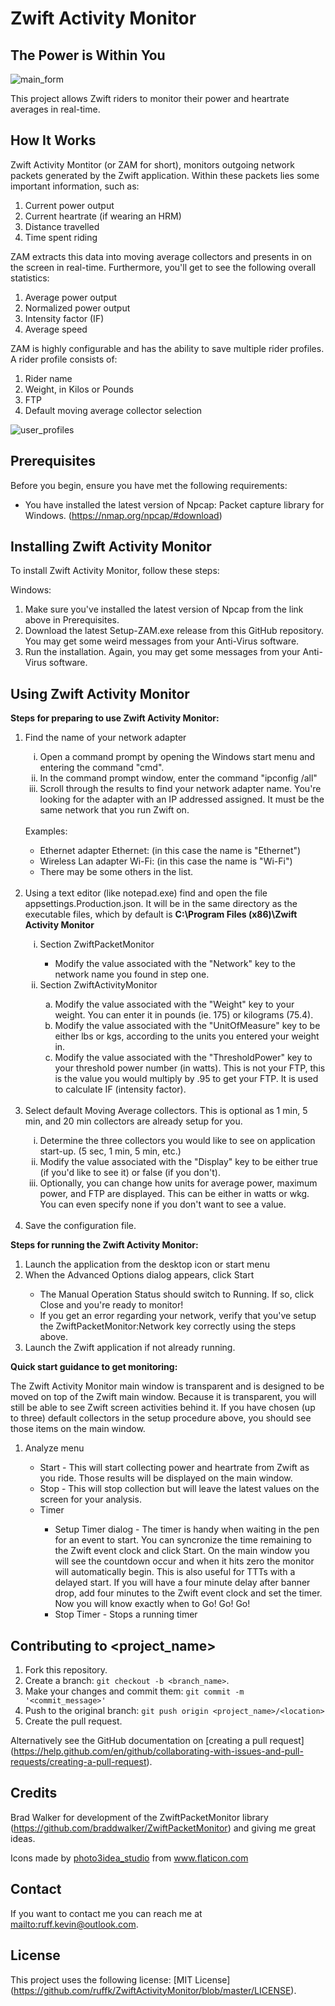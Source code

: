 Zwift Activity Monitor
======================

## The Power is Within You

![main_form](https://github.com/ruffk/ZwiftActivityMonitor/raw/master/ZwiftActivityMonitor/images/MainForm.png)

This project allows Zwift riders to monitor their power and heartrate averages in real-time.

## How It Works

Zwift Activity Montitor (or ZAM for short), monitors outgoing network packets generated by the Zwift application.
Within these packets lies some important information, such as:

<ol>
	<li>Current power output</li>
	<li>Current heartrate (if wearing an HRM)</li>
	<li>Distance travelled</li>
	<li>Time spent riding</li>
</ol>

ZAM extracts this data into moving average collectors and presents in on the screen in real-time.
Furthermore, you'll get to see the following overall statistics:

<ol>
	<li>Average power output</li>
	<li>Normalized power output</li>
	<li>Intensity factor (IF)</li>
	<li>Average speed</li>
</ol>

ZAM is highly configurable and has the ability to save multiple rider profiles. A rider profile consists of: 

<ol>
	<li>Rider name</li>
	<li>Weight, in Kilos or Pounds</li>
	<li>FTP</li>
	<li>Default moving average collector selection</li>
</ol>

![user_profiles](https://github.com/ruffk/ZwiftActivityMonitor/raw/master/ZwiftActivityMonitor/images/UserProfiles.png)

## Prerequisites

Before you begin, ensure you have met the following requirements:
* You have installed the latest version of Npcap: Packet capture library for Windows. (https://nmap.org/npcap/#download)

## Installing Zwift Activity Monitor

To install Zwift Activity Monitor, follow these steps:

Windows:

<ol>
	<li>Make sure you've installed the latest version of Npcap from the link above in Prerequisites.</li>
	<li>Download the latest Setup-ZAM.exe release from this GitHub repository.  You may get some weird messages from your Anti-Virus software.</li>
	<li>Run the installation.  Again, you may get some messages from your Anti-Virus software.</li>
</ol>

## Using Zwift Activity Monitor

<p><b>Steps for preparing to use Zwift Activity Monitor:</b></p>

<ol>
    <li>Find the name of your network adapter</li>
    <ol type="i">
        <li>Open a command prompt by opening the Windows start menu and entering the command "cmd".</li> 
        <li>In the command prompt window, enter the command "ipconfig /all"</li>
        <li>Scroll through the results to find your network adapter name.  You're looking for the adapter with an IP addressed assigned.  It must be the same network that you run Zwift on.</li>
    </ol>
    <br>Examples:
    <ul>
        <li>Ethernet adapter Ethernet: (in this case the name is "Ethernet")</li>
        <li>Wireless Lan adapter Wi-Fi: (in this case the name is "Wi-Fi")</li>
        <li>There may be some others in the list.</li>
    </ul><br>
    <li>Using a text editor (like notepad.exe) find and open the file appsettings.Production.json.  It will be in the same directory as the executable files,
	which by default is <b>C:\Program Files (x86)\Zwift Activity Monitor</b></li>
	<ol type="i">
    	<li>Section ZwiftPacketMonitor</li>
    	<ul>
        	<li>Modify the value associated with the "Network" key to the network name you found in step one.</li>
    	</ul>
    	<li>Section ZwiftActivityMonitor</li>
    	<ol type="a">
        <li>Modify the value associated with the "Weight" key to your weight.  You can enter it in pounds (ie. 175) or kilograms (75.4).</li>
        <li>Modify the value associated with the "UnitOfMeasure" key to be either lbs or kgs, according to the units you entered your weight in.</li>
        <li>Modify the value associated with the "ThresholdPower" key to your threshold power number (in watts).  This is not your FTP, this is the value you would multiply by .95 to get your FTP.  It is used to calculate IF (intensity factor).</li>
        </ol>
    </ol><br>
	<li>Select default Moving Average collectors.  This is optional as 1 min, 5 min, and 20 min collectors are already setup for you.</li>
    <ol type="i">
    	<li>Determine the three collectors you would like to see on application start-up. (5 sec, 1 min, 5 min, etc.)</li>
    	<li>Modify the value associated with the "Display" key to be either true (if you'd like to see it) or false (if you don't).</li>
    	<li>Optionally, you can change how units for average power, maximum power, and FTP are displayed.  This can be either in watts or wkg.  You can even specify none if you don't want to see a value.</li>
    </ol><br>
<li>Save the configuration file.</li>
</ol>

<p><b>Steps for running the Zwift Activity Monitor:</b></p>

<ol>
	<li>Launch the application from the desktop icon or start menu</li>
	<li>When the Advanced Options dialog appears, click Start</li>
	<ul>
		<li>The Manual Operation Status should switch to Running.  If so, click Close and you're ready to monitor!</li>
		<li>If you get an error regarding your network, verify that you've setup the ZwiftPacketMonitor:Network key correctly using the steps above. </li>
	</ul>
	<li>Launch the Zwift application if not already running.</li>
</ol>

<p><b>Quick start guidance to get monitoring:</b></p>

<p>
	The Zwift Activity Monitor main window is transparent and is designed to be moved on top of the Zwift main window.
	Because it is transparent, you will still be able to see Zwift screen activities behind it.  If you have chosen (up to three)
	default collectors in the setup procedure above, you should see those items on the main window.
</p>

<ol>
	<li>Analyze menu</li>
	<ul>
		<li>Start - This will start collecting power and heartrate from Zwift as you ride.  Those results will be displayed on the main window.</li>
		<li>Stop - This will stop collection but will leave the latest values on the screen for your analysis.</li>
		<li>Timer</li>
		<ul type="i">
			<li>Setup Timer dialog - The timer is handy when waiting in the pen for an event to start.  You can syncronize the time remaining to the Zwift
			event clock and click Start.  On the main window you will see the countdown occur and when it hits zero the monitor will automatically begin.
			This is also useful for TTTs with a delayed start.  If you will have a four minute delay after banner drop, add four minutes to the Zwift event clock
			and set the timer.  Now you will know exactly when to Go! Go! Go!</li>
			<li>Stop Timer - Stops a running timer</li>
		</ul>
	</ul>
</ol>

## Contributing to <project_name>

1. Fork this repository.
2. Create a branch: `git checkout -b <branch_name>`.
3. Make your changes and commit them: `git commit -m '<commit_message>'`
4. Push to the original branch: `git push origin <project_name>/<location>`
5. Create the pull request.

Alternatively see the GitHub documentation on [creating a pull request] (https://help.github.com/en/github/collaborating-with-issues-and-pull-requests/creating-a-pull-request).

## Credits

Brad Walker for development of the ZwiftPacketMonitor library (https://github.com/braddwalker/ZwiftPacketMonitor) and giving me great ideas.

<div>Icons made by <a href="" title="photo3idea_studio">photo3idea_studio</a> from <a href="https://www.flaticon.com/" title="Flaticon">www.flaticon.com</a></div>

## Contact

If you want to contact me you can reach me at <mailto:ruff.kevin@outlook.com>.

## License

This project uses the following license: [MIT License] (https://github.com/ruffk/ZwiftActivityMonitor/blob/master/LICENSE).

